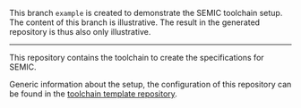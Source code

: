 This branch `example` is created to demonstrate the SEMIC toolchain setup.
The content of this branch is illustrative.
The result in the generated repository is thus also only illustrative.



----

This repository contains the toolchain to create the specifications for SEMIC.

Generic information about the setup, the configuration of this repository can be found in the [toolchain template repository](https://github.com/Informatievlaanderen/OSLO-publicationenvironment-template).


